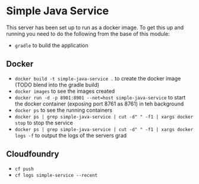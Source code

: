 # Simple Java Service
This server has been set up to run as a docker image.  To get this up and running you need to do the following from the base of this module:
 - `gradle` to build the application
 
## Docker
 - `docker build -t simple-java-service .` to create the docker image (TODO blend into the gradle build)
 - `docker images` to see the images created
 - `docker run -d -p 8901:8901 --net=host simple-java-service` to start the docker container (exposing port 8761 as 8761) in teh background
 - `docker ps` to see the running containers
 - `docker ps | grep simple-java-service | cut -d" " -f1 | xargs docker stop` to stop the service
 - `docker ps | grep simple-java-service | cut -d" " -f1 | xargs docker logs -f` to output the logs of the servers 
grad

## Cloudfoundry

* `cf push`
* `cf logs simple-service --recent`